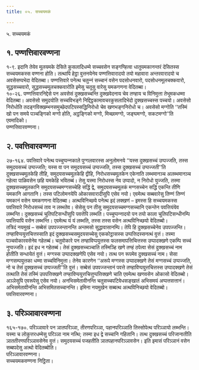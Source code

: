 ```yaml
---
title: ०५. सच्‍चयमकं

---
```

५. सच्‍चयमकं  


## १. पण्णत्तिवारवण्णना

१-९. इदानि तेयेव मूलयमके देसिते कुसलादिधम्मे सच्‍चवसेन सङ्गण्हित्वा धातुयमकानन्तरं देसितस्स सच्‍चयमकस्स वण्णना होति। तत्थापि हेट्ठा वुत्तनयेनेव पण्णत्तिवारादयो तयो महावारा अन्तरवारादयो च अवसेसप्पभेदा वेदितब्बा। पण्णत्तिवारे पनेत्थ चतुन्‍नं सच्‍चानं वसेन पदसोधनवारो, पदसोधनमूलचक्‍कवारो, सुद्धसच्‍चवारो, सुद्धसच्‍चमूलचक्‍कवारोति इमेसु चतूसु वारेसु यमकगणना वेदितब्बा।  
१०-२६. पण्णत्तिवारनिद्देसे पन अवसेसं दुक्खसच्‍चन्ति दुक्खवेदनाय चेव तण्हाय च विनिमुत्ता तेभूमकधम्मा वेदितब्बा। अवसेसो समुदयोति सच्‍चविभङ्गे निद्दिट्ठकामावचरकुसलादिभेदो दुक्खसच्‍चस्स पच्‍चयो। अवसेसो निरोधोति तदङ्गविक्खम्भनसमुच्छेदपटिपस्सद्धिनिरोधो चेव खणभङ्गनिरोधो च। अवसेसो मग्गोति ‘‘तस्मिं खो पन समये पञ्‍चङ्गिको मग्गो होति, अट्ठङ्गिको मग्गो, मिच्छामग्गो, जङ्घमग्गो, सकटमग्गो’’ति एवमादिको।  
पण्णत्तिवारवण्णना।  


## २. पवत्तिवारवण्णना

२७-१६४. पवत्तिवारे पनेत्थ पच्‍चुप्पन्‍नकाले पुग्गलवारस्स अनुलोमनये ‘‘यस्स दुक्खसच्‍चं उप्पज्‍जति, तस्स समुदयसच्‍चं उप्पज्‍जति; यस्स वा पन समुदयसच्‍चं उप्पज्‍जति, तस्स दुक्खसच्‍चं उप्पज्‍जती’’ति दुक्खसच्‍चमूलकेहि तीहि, समुदयसच्‍चमूलकेहि द्वीहि, निरोधसच्‍चमूलकेन एकेनाति लब्भमानञ्‍च अलब्भमानञ्‍च गहेत्वा पाळिवसेन छहि यमकेहि भवितब्बं। तेसु यस्मा निरोधस्स नेव उप्पादो, न निरोधो युज्‍जति, तस्मा दुक्खसच्‍चमूलकानि समुदयसच्‍चमग्गसच्‍चेहि सद्धिं द्वे, समुदयसच्‍चमूलकं मग्गसच्‍चेन सद्धिं एकन्ति तीणि यमकानि आगतानि। तस्स पटिलोमनयेपि ओकासवारादीसुपि एसेव नयो। एवमेत्थ सब्बवारेसु तिण्णं तिण्णं यमकानं वसेन यमकगणना वेदितब्बा। अत्थविनिच्छये पनेत्थ इदं लक्खणं – इमस्स हि सच्‍चयमकस्स पवत्तिवारे निरोधसच्‍चं ताव न लब्भतेव। सेसेसु पन तीसु समुदयसच्‍चमग्गसच्‍चानि एकन्तेन पवत्तियंयेव लब्भन्ति। दुक्खसच्‍चं चुतिपटिसन्धीसुपि पवत्तेपि लब्भति। पच्‍चुप्पन्‍नादयो पन तयो काला चुतिपटिसन्धीनम्पि पवत्तियापि वसेन लब्भन्ति। एवमेत्थ यं यं लब्भति, तस्स तस्स वसेन अत्थविनिच्छयो वेदितब्बो।  
तत्रिदं नयमुखं – सब्बेसं उपपज्‍जन्तानन्ति अन्तमसो सुद्धावासानम्पि। तेपि हि दुक्खसच्‍चेनेव उपपज्‍जन्ति। तण्हाविप्पयुत्तचित्तस्साति इदं दुक्खसच्‍चसमुदयसच्‍चेसु एककोट्ठासस्स उप्पत्तिदस्सनत्थं वुत्तं। तस्मा पञ्‍चवोकारवसेनेव गहेतब्बं। चतुवोकारे पन तण्हाविप्पयुत्तस्स फलसमापत्तिचित्तस्स उप्पादक्खणे एकम्पि सच्‍चं नुप्पज्‍जति। इदं इध न गहेतब्बं। तेसं दुक्खसच्‍चञ्‍चाति तस्मिञ्हि खणे तण्हं ठपेत्वा सेसं दुक्खसच्‍चं नाम होतीति सन्धायेतं वुत्तं। मग्गस्स उप्पादक्खणेपि एसेव नयो। तत्थ पन रूपमेव दुक्खसच्‍चं नाम। सेसा मग्गसम्पयुत्तका धम्मा सच्‍चविनिमुत्ता। तेनेव कारणेन ‘‘अरूपे मग्गस्स उप्पादक्खणे तेसं मग्गसच्‍चं उप्पज्‍जति, नो च तेसं दुक्खसच्‍चं उप्पज्‍जती’’ति वुत्तं। सब्बेसं उपपज्‍जन्तानं पवत्ते तण्हाविप्पयुत्तचित्तस्स उप्पादक्खणे तेसं तत्थाति तेसं तस्मिं उपपत्तिक्खणे तण्हाविप्पयुत्तचित्तुप्पत्तिक्खणे चाति एवमेत्थ खणवसेन ओकासो वेदितब्बो। अञ्‍ञेसुपि एवरूपेसु एसेव नयो। अनभिसमेतावीनन्ति चतुसच्‍चपटिवेधसङ्खातं अभिसमयं अप्पत्तसत्तानं। अभिसमेतावीनन्ति अभिसमितसच्‍चानन्ति। इमिना नयमुखेन सब्बत्थ अत्थविनिच्छयो वेदितब्बो।  
पवत्तिवारवण्णना।  


## ३. परिञ्‍ञावारवण्णना

१६५-१७०. परिञ्‍ञावारे पन ञातपरिञ्‍ञा, तीरणपरिञ्‍ञा, पहानपरिञ्‍ञाति तिस्सोपेत्थ परिञ्‍ञायो लब्भन्ति। यस्मा च लोकुत्तरधम्मेसु परिञ्‍ञा नाम नत्थि; तस्मा इध द्वे सच्‍चानि गहितानि। तत्थ दुक्खसच्‍चं परिजानातीति ञाततीरणपरिञ्‍ञावसेनेव वुत्तं। समुदयसच्‍चं पजहतीति ञातपहानपरिञ्‍ञावसेन। इति इमासं परिञ्‍ञानं वसेन सब्बपदेसु अत्थो वेदितब्बोति।  
परिञ्‍ञावारवण्णना।  
सच्‍चयमकवण्णना निट्ठिता।  